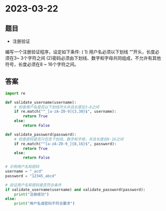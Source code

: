 # 2023-03-22

## 题目

- 注册验证
  
编写一个注册验证程序，设定如下条件:
( 1) 用户名必须以下划线 “”开头，长度必须在3~ 3个字符之间
(2)密码必须由下划线、数字和字母共同组成，不允许有其他符号，长度必须在8 ~ 16个字符之间。

  
## 答案
```python
import re

def validate_username(username):
    # 检查用户名是否以下划线开头并且长度在3-8之间
    if re.match("^_[a-zA-Z0-9]{3,30}$", username):
        return True
    else:
        return False

def validate_password(password):
    # 检查密码是否只包含下划线、数字和字母，并且长度在8-16之间
    if re.match("^[a-zA-Z0-9_]{8,16}$", password):
        return True
    else:
        return False

# 示例用户名和密码
username = "_acd"
password = "12345_abcd"

# 验证用户名和密码是否符合条件
if validate_username(username) and validate_password(password):
    print("注册成功")
else:
    print("用户名或密码不符合要求")
```